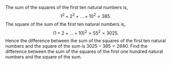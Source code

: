 The sum of the squares of the first ten natural numbers is,
$$1^2 + 2^2 + ... + 10^2 = 385.$$
The square of the sum of the first ten natural numbers is,
$$(1 + 2 + ... + 10)^2 = 55^2 = 3025.$$
Hence the difference between the sum of the squares of the first ten natural numbers and the square of the sum is $3025 - 385 = 2640$.
Find the difference between the sum of the squares of the first one hundred natural numbers and the square of the sum.